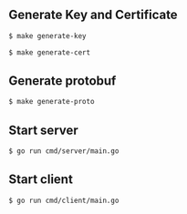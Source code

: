 ## Generate Key and Certificate

```sh
$ make generate-key
```

```sh
$ make generate-cert
```


## Generate protobuf

```sh
$ make generate-proto
```

## Start server

```sh
$ go run cmd/server/main.go
```

## Start client

```sh
$ go run cmd/client/main.go
```
